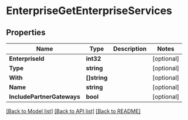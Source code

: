 # EnterpriseGetEnterpriseServices

## Properties

Name | Type | Description | Notes
------------ | ------------- | ------------- | -------------
**EnterpriseId** | **int32** |  | [optional] 
**Type** | **string** |  | [optional] 
**With** | **[]string** |  | [optional] 
**Name** | **string** |  | [optional] 
**IncludePartnerGateways** | **bool** |  | [optional] 

[[Back to Model list]](../README.md#documentation-for-models) [[Back to API list]](../README.md#documentation-for-api-endpoints) [[Back to README]](../README.md)


